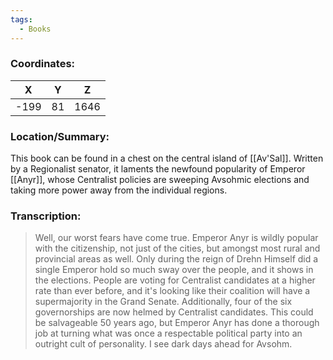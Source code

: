 ```yaml
---
tags:
  - Books
---
```


### Coordinates:
| **X** | **Y**| **Z** |
|:-----:|:----:|:-----:|
|-199  |81   |1646  |

### Location/Summary:
This book can be found in a chest on the central island of [[Av'Sal]]. Written by a Regionalist senator, it laments the newfound popularity of Emperor [[Anyr]], whose Centralist policies are sweeping Avsohmic elections and taking more power away from the individual regions.

### Transcription:
> Well, our worst fears have come true. Emperor Anyr is wildly popular with the citizenship, not just of the cities, but amongst most rural and provincial areas as well. Only during the reign of Drehn Himself did a single Emperor hold so much sway over the people, and it shows in the elections. People are voting for Centralist candidates at a higher rate than ever before, and it's looking like their coalition will have a supermajority in the Grand Senate. Additionally, four of the six governorships are now helmed by Centralist candidates. This could be salvageable 50 years ago, but Emperor Anyr has done a thorough job at turning what was once a respectable political party into an outright cult of personality. I see dark days ahead for Avsohm.

